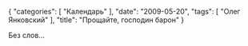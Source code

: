 {
   "categories": [
      "Календарь"
   ],
   "date": "2009-05-20",
   "tags": [
      "Олег Янковский"
   ],
   "title": "Прощайте, господин барон"
}

Без слов...

